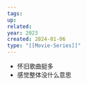 ```yaml
---
tags: 
up: 
related: 
year: 2023
created: 2024-01-06
type: "[[Movie-Series]]"
---
```

- 怀旧歌曲挺多
- 感觉整体没什么意思